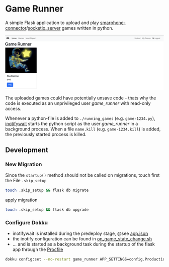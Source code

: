 # Game Runner

A simple Flask application to upload and play [smarphone-connector](https://github.com/lebalz/smartphone-connector)/[socketio_server](https://github.com/lebalz/socketio_server) games written in python.

![game-runner](game_runner.png)

The uploaded games could have potentially unsave code - thats why the code is executed as an unprivileged user _game_runner_ with read-only access.

Whenever a python-file is added to `./running_games` (e.g. `game-1234.py`), [inotifywait](https://linux.die.net/man/1/inotifywait) starts the python script as the user _game_runner_ in a background process. When a file `name.kill` (e.g. `game-1234.kill`) is added, the previously started process is killed.

## Development

### New Migration

Since the `startup()` method should not be called on migrations, touch first the File `.skip_setup`

```sh
touch .skip_setup && flask db migrate
```

apply migration

```sh
touch .skip_setup && flask db upgrade
```

### Configure Dokku

- inotifywait is installed during the predeploy stage, @see [app.json](app.json)
- the inotify configuration can be found in [on_game_state_change.sh](on_game_state_change.sh)
- ... and is started as a background task during the startup of the flask app through the [Procfile](Procfile)

```sh
dokku config:set --no-restart game_runner APP_SETTINGS=config.ProductionConfig
```
